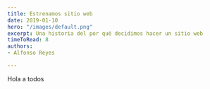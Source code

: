 ```yaml
---
title: Estrenamos sitio web
date: 2019-01-10
hero: "/images/default.png"
excerpt: Una historia del por qué decidimos hacer un sitio web
timeToRead: 8
authors:
- Alfonso Reyes

---
```


Hola a todos
